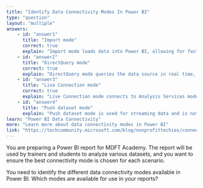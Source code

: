 ```yaml
---
title: "Identify Data Connectivity Modes In Power BI"
type: "question"
layout: "multiple"
answers:
    - id: "answer1"
      title: "Import mode"
      correct: true
      explain: "Import mode loads data into Power BI, allowing for fast performance and offline access."
    - id: "answer2"
      title: "DirectQuery mode"
      correct: true
      explain: "DirectQuery mode queries the data source in real time, ensuring up-to-date data but may impact performance."
    - id: "answer3"
      title: "Live Connection mode"
      correct: true
      explain: "Live Connection mode connects to Analysis Services models, allowing for real-time data access and centralized models."
    - id: "answer4"
      title: "Push dataset mode"
      explain: "Push dataset mode is used for streaming data and is not a standard data connectivity mode in Power BI Desktop."
learn: "Power BI Data Connectivity"
more: "Learn more about data connectivity modes in Power BI"
link: "https://techcommunity.microsoft.com/blog/nonprofittechies/connection-modes-in-power-bi/4101152"
---
```

You are preparing a Power BI report for MDFT Academy. The report will be used by trainers and students to analyze various datasets, and you want to ensure the best connectivity mode is chosen for each scenario.

You need to identify the different data connectivity modes available in Power BI. Which modes are available for use in your reports?
